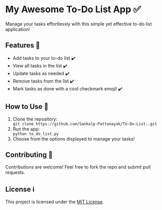 <!DOCTYPE html>
<html lang="en">
<head>
    <meta charset="UTF-8">
    <meta name="viewport" content="width=device-width, initial-scale=1.0">
</head>
<body>
    <h1>My Awesome To-Do List App ✅</h1>
    <p>Manage your tasks effortlessly with this simple yet effective to-do list application!</p>
    <h2>Features 🚀</h2>
    <ul>
        <li>Add tasks to your to-do list ✔️</li>
        <li>View all tasks in the list ✔️</li>
        <li>Update tasks as needed ✔️</li>
        <li>Remove tasks from the list ✔️</li>
        <li>Mark tasks as done with a cool checkmark emoji! ✔️</li>
    </ul>
    <h2>How to Use 📝</h2>
    <ol>
        <li>Clone the repository:</li>
        <code>git clone https://github.com/Sankalp-Pattanayak/To-Do-List-.git</code>
        <li>Run the app:</li>
        <code>python to_do_list.py</code>
        <li>Choose from the options displayed to manage your tasks!</li>
    </ol>
    <h2>Contributing 🤝</h2>
    <p>Contributions are welcome! Feel free to fork the repo and submit pull requests.</p>
    <h2>License ℹ️</h2>
    <p>This project is licensed under the <a href="link_to_license">MIT License</a>.</p>
</body>
</html>
